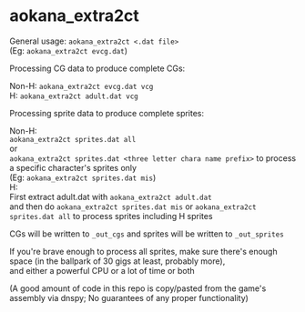 # aokana_extra2ct  
  
General usage: `aokana_extra2ct <.dat file>`  
(Eg: `aokana_extra2ct evcg.dat`)  
  
Processing CG data to produce complete CGs:  
  
Non-H: `aokana_extra2ct evcg.dat vcg`  
H: `aokana_extra2ct adult.dat vcg`  
  
Processing sprite data to produce complete sprites:  
  
Non-H:  
`aokana_extra2ct sprites.dat all`  
or  
`aokana_extra2ct sprites.dat <three letter chara name prefix>` to process a specific character's sprites only  
(Eg: `aokana_extra2ct sprites.dat mis`)  
H:  
First extract adult.dat with `aokana_extra2ct adult.dat`  
and then do `aokana_extra2ct sprites.dat mis` or `aokana_extra2ct sprites.dat all` to process sprites including H sprites  
  
CGs will be written to `_out_cgs` and sprites will be written to `_out_sprites`  
  
If you're brave enough to process all sprites, make sure there's enough space (in the ballpark of 30 gigs at least, probably more),  
and either a powerful CPU or a lot of time or both  
  
(A good amount of code in this repo is copy/pasted from the game's assembly via dnspy; No guarantees of any proper functionality)
